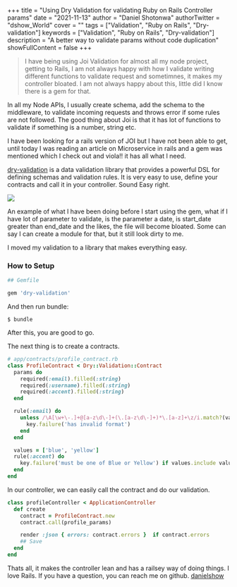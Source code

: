 +++
title = "Using Dry Validation for validating Ruby on Rails Controller params"
date = "2021-11-13"
author = "Daniel Shotonwa"
authorTwitter = "dshow_World"
cover = ""
tags = ["Validation", "Ruby on Rails", "Dry-validation"]
keywords = ["Validation", "Ruby on Rails", "Dry-validation"]
description = "A better way to validate params without code duplication"
showFullContent = false
+++

>  I have being using Joi Validation for almost all my node project, getting to Rails, I am not always happy with how I validate writing different functions to validate request and sometimnes, it makes my controller bloated. I am not always happy about this, little did I know there is a gem for that. 

In all my Node APIs, I usually create schema, add the schema to the middleware, to validate incoming requests and throws error if some rules are not followed. The good thing about Joi is that it has lot of functions to validate if something is a number, string etc.

I have been looking for a rails version of JOI but I have not been able to get, until today I was reading an article on Microservice in rails and a gem was mentioned which I check out and viola!! it has all what I need.

[dry-validation](https://github.com/dry-rb/dry-validation) is a data validation library that provides a powerful DSL for defining schemas and validation rules. It is very easy to use, define your contracts and call it in your controller. Sound Easy right.

![](https://user-images.githubusercontent.com/24846513/141614969-e63a8ddd-968b-416c-883f-b6c39f936c1c.png)

An example of what I have been doing before I start using the gem, what if I have lot of parameter to validate, is the parameter a date, is start_date greater than end_date and the likes, the file will become bloated. Some can say I can create a module for that, but it still look dirty to me.

I moved my validation to a library that makes everything easy.

### How to Setup
```ruby
## Gemfile

gem 'dry-validation'
```

And then run bundle:

```
$ bundle
```

After this, you are good to go.

The next thing is to create a contracts.

```ruby
# app/contracts/profile_contract.rb
class ProfileContract < Dry::Validation::Contract
  params do
    required(:email).filled(:string)
    required(:username).filled(:string)
    required(:accent).filled(:string)
  end

  rule(:email) do
    unless /\A[\w+\-.]+@[a-z\d\-]+(\.[a-z\d\-]+)*\.[a-z]+\z/i.match?(value)
      key.failure('has invalid format')
    end
  end

  values = ['blue', 'yellow']
  rule(:accent) do
    key.failure('must be one of Blue or Yellow') if values.include value
  end
end
```

In our controller, we can easily call the contract and do our validation.

```ruby
class profileController < ApplicationController
  def create
    contract = ProfileContract.new
    contract.call(profile_params)

    render :json { errors: contract.errors }  if contract.errors
    ## Save 
  end
end
```

Thats all, it makes the controller lean and has a railsey way of doing things. I love Rails. 
If you have a question, you can reach me on github. [danielshow](https://github.com/Danielshow)